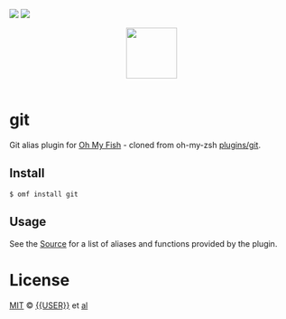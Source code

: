 [![][travis-badge]][travis-link]
![][license-badge]

<div align="center">
  <a href="http://github.com/oh-my-fish/oh-my-fish">
  <img width=90px  src="https://cloud.githubusercontent.com/assets/8317250/8510172/f006f0a4-230f-11e5-98b6-5c2e3c87088f.png">
  </a>
</div>
<br>

# git

Git alias plugin for [Oh My Fish][omf-link] - cloned from oh-my-zsh [plugins/git][omz-p-git-link].

## Install

```fish
$ omf install git
```


## Usage

See the [Source](git.fish) for a list of aliases and functions provided by the plugin.

# License

[MIT][mit] © [{{USER}}][author] et [al][contributors]


[mit]:            http://opensource.org/licenses/MIT
[author]:         http://github.com/{{USER}}
[contributors]:   https://github.com/{{USER}}/pkg-git/graphs/contributors
[omf-link]:       https://www.github.com/oh-my-fish/oh-my-fish

[omz-p-git-link]: https://github.com/robbyrussell/oh-my-zsh/tree/master/plugins/git

[license-badge]:  https://img.shields.io/badge/license-MIT-007EC7.svg?style=flat-square
[travis-badge]:   http://img.shields.io/travis/{{USER}}/git.svg?style=flat-square
[travis-link]:    https://travis-ci.org/{{USER}}/git
